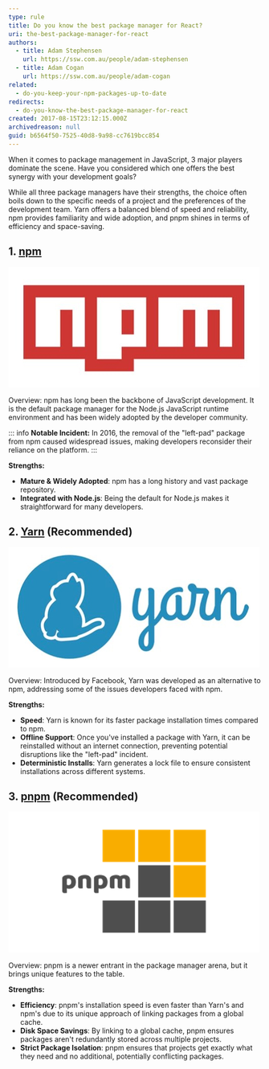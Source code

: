 ```yaml
---
type: rule
title: Do you know the best package manager for React?
uri: the-best-package-manager-for-react
authors:
  - title: Adam Stephensen
    url: https://ssw.com.au/people/adam-stephensen
  - title: Adam Cogan
    url: https://ssw.com.au/people/adam-cogan
related:
  - do-you-keep-your-npm-packages-up-to-date
redirects:
  - do-you-know-the-best-package-manager-for-react
created: 2017-08-15T23:12:15.000Z
archivedreason: null
guid: b6564f50-7525-40d8-9a98-cc7619bcc854
---
```

When it comes to package management in JavaScript, 3 major players dominate the scene. Have you considered which one offers the best synergy with your development goals?

<!--endintro-->

While all three package managers have their strengths, the choice often boils down to the specific needs of a project and the preferences of the development team. Yarn offers a balanced blend of speed and reliability, npm provides familiarity and wide adoption, and pnpm shines in terms of efficiency and space-saving.

## 1. [npm](https://www.npmjs.com/)

![](/rules/the-best-package-manager-for-react/npm-logo.jpg)

Overview: npm has long been the backbone of JavaScript development. It is the default package manager for the Node.js JavaScript runtime environment and has been widely adopted by the developer community.

::: info 
**Notable Incident:** In 2016, the removal of the "left-pad" package from npm caused widespread issues, making developers reconsider their reliance on the platform.
:::

**Strengths:**

- **Mature & Widely Adopted**: npm has a long history and vast package repository.
- **Integrated with Node.js**: Being the default for Node.js makes it straightforward for many developers.


## 2. [Yarn](https://yarnpkg.com/) (Recommended)

![](/rules/the-best-package-manager-for-react/yarn-logo.jpg)

Overview: Introduced by Facebook, Yarn was developed as an alternative to npm, addressing some of the issues developers faced with npm.

**Strengths:**

- **Speed**: Yarn is known for its faster package installation times compared to npm.
- **Offline Support**: Once you've installed a package with Yarn, it can be reinstalled without an internet connection, preventing potential disruptions like the "left-pad" incident.
- **Deterministic Installs**: Yarn generates a lock file to ensure consistent installations across different systems.

## 3. [pnpm](https://pnpm.io/) (Recommended)

![](/rules/the-best-package-manager-for-react/pnpm-logo.png)

Overview: pnpm is a newer entrant in the package manager arena, but it brings unique features to the table.

**Strengths:**

- **Efficiency**: pnpm's installation speed is even faster than Yarn's and npm's due to its unique approach of linking packages from a global cache.
- **Disk Space Savings**: By linking to a global cache, pnpm ensures packages aren't redundantly stored across multiple projects.
- **Strict Package Isolation**: pnpm ensures that projects get exactly what they need and no additional, potentially conflicting packages.

